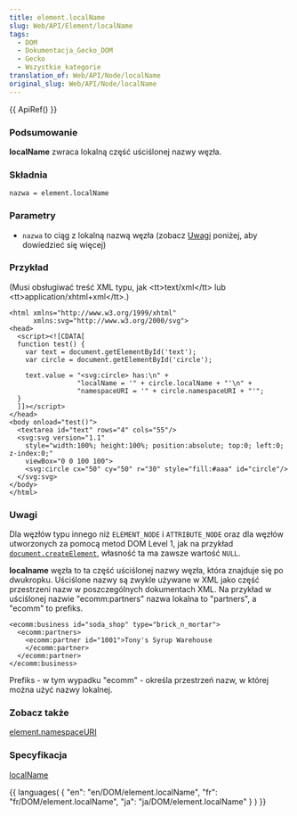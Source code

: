 ```yaml
---
title: element.localName
slug: Web/API/Element/localName
tags:
  - DOM
  - Dokumentacja_Gecko_DOM
  - Gecko
  - Wszystkie_kategorie
translation_of: Web/API/Node/localName
original_slug: Web/API/Node/localName
---
```

{{ ApiRef() }}

### Podsumowanie

**localName** zwraca lokalną część uściślonej nazwy węzła.

### Składnia

    nazwa = element.localName

### Parametry

- `nazwa` to ciąg z lokalną nazwą węzła (zobacz [Uwagi](#uwagi) poniżej, aby dowiedzieć się więcej)

### Przykład

(Musi obsługiwać treść XML typu, jak \<tt>text/xml\</tt> lub \<tt>application/xhtml+xml\</tt>.)

    <html xmlns="http://www.w3.org/1999/xhtml"
          xmlns:svg="http://www.w3.org/2000/svg">
    <head>
      <script><![CDATA[
      function test() {
        var text = document.getElementById('text');
        var circle = document.getElementById('circle');

        text.value = "<svg:circle> has:\n" +
                     "localName = '" + circle.localName + "'\n" +
                     "namespaceURI = '" + circle.namespaceURI + "'";
      }
      ]]></script>
    </head>
    <body onload="test()">
      <textarea id="text" rows="4" cols="55"/>
      <svg:svg version="1.1"
        style="width:100%; height:100%; position:absolute; top:0; left:0; z-index:0;"
        viewBox="0 0 100 100">
        <svg:circle cx="50" cy="50" r="30" style="fill:#aaa" id="circle"/>
      </svg:svg>
    </body>
    </html>

### Uwagi

Dla węzłów typu innego niż `ELEMENT_NODE` i `ATTRIBUTE_NODE` oraz dla węzłów utworzonych za pomocą metod DOM Level 1, jak na przykład [`document.createElement`](pl/DOM/document.createElement), własność ta ma zawsze wartość `NULL`.

**localname** węzła to ta część uściślonej nazwy węzła, która znajduje się po dwukropku. Uściślone nazwy są zwykle używane w XML jako część przestrzeni nazw w poszczególnych dokumentach XML. Na przykład w uściślonej nazwie "ecomm:partners" nazwa lokalna to "partners", a "ecomm" to prefiks.

    <ecomm:business id="soda_shop" type="brick_n_mortar">
      <ecomm:partners>
        <ecomm:partner id="1001">Tony's Syrup Warehouse
        </ecomm:partner>
      </ecomm:partner>
    </ecomm:business>

Prefiks - w tym wypadku "ecomm" - określa przestrzeń nazw, w której można użyć nazwy lokalnej.

### Zobacz także

[element.namespaceURI](pl/DOM/element.namespaceURI)

### Specyfikacja

[localName](http://www.w3.org/TR/2000/REC-DOM-Level-2-Core-20001113/core.html#ID-NodeNSLocalN)



{{ languages( { "en": "en/DOM/element.localName", "fr": "fr/DOM/element.localName", "ja": "ja/DOM/element.localName" } ) }}
